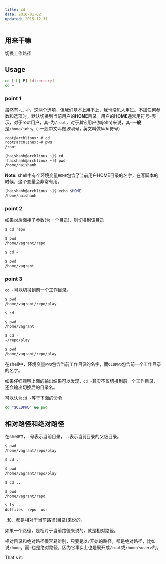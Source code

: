 ```yaml
---
title: cd
date: 2016-01-02 
updated: 2015-12-31
---
```

## 用来干嘛

切换工作路径

## Usage

```sh
cd [−L|−P] [directory]
cd −
```

### point 1

虽然有`-L`, `-P`，这两个选项，但我们基本上用不上，我也没见人用过。不加任何参数和选项时，默认切换到当前用户的**HOME**目录。用户的**HOME**通常用符号`~`表示，对于root用户，其`~`为`/root`，对于其它用户(如johh)来说，其`~`**一般**是`/home/john`。(`~`一般中文叫做*波浪*号，英文叫做*tilde*符号)

```sh
root@archlinux:~# cd
root@archlinux:~# pwd
/root

[haishanh@archlinux ~]$ cd
[haishanh@archlinux ~]$ pwd
/home/haishanh
```

**Note**: shell中有个环境变量`HOME`包含了当前用户HOME目录的名字，在写脚本的时候，这个变量会非常有用。

```sh
[haishanh@archlinux ~]$ echo $HOME
/home/haishanh
```

### point 2

如果`cd`后面接了参数(为一个目录)，则切换到该目录

```sh
$ cd repo

$ pwd
/home/vagrant/repo

$ cd ~

$ pwd
/home/vagrant
```

### point 3

`cd -`可以切换到前一个工作目录。


```sh
$ pwd
/home/vagrant/repo/play

$ cd

$ pwd
/home/vagrant

$ cd -
~/repo/play

$ pwd
/home/vagrant/repo/play
```

在shell中，环境变量`PWD`包含当前工作目录的名字，而`OLDPWD`包含前一个工作目录的名字。

如果仔细观察上面的输出结果可以发现，`cd -`其实不仅切换到前一个工作目录，还会输出切换后的目录名。

可以认为`cd -`等于下面的命令

```sh
cd "$OLDPWD" && pwd
```


## 相对路径和绝对路径

在shell中，`.`号表示当前目录，`..`表示当前目录的父级目录。

```sh
$ pwd
/home/vagrant/repo/play

$ cd .

$ pwd
/home/vagrant/repo/play

$ cd ..

$ pwd
/home/vagrant/repo

$ ls ..
dotfiles  repo  usr
```

`.`和`..`都是相对于当前路径(目录)来说的。

如果一个路径，是相对于当前路径来说的，就是相对路径。

相对目录和绝对路径很容易辨别，只要是以`/`开始的路径，都是绝对路径，比如说`/home`。而`~`也是绝对路径，因为它事实上也是展开成`/root`或`/home/<user>`的。


That's it.

